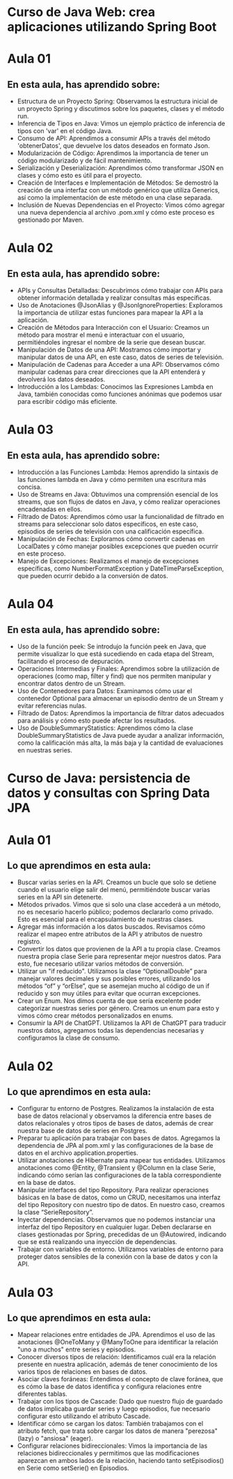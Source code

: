 # Curso de Java Web: crea aplicaciones utilizando Spring Boot

# Aula 01

## En esta aula, has aprendido sobre:

- Estructura de un Proyecto Spring: Observamos la estructura inicial de un proyecto Spring y discutimos sobre los paquetes, clases y el método run.
- Inferencia de Tipos en Java: Vimos un ejemplo práctico de inferencia de tipos con 'var' en el código Java.
- Consumo de API: Aprendimos a consumir APIs a través del método 'obtenerDatos', que devuelve los datos deseados en formato Json.
- Modularización de Código: Aprendimos la importancia de tener un código modularizado y de fácil mantenimiento.
- Serialización y Deserialización: Aprendimos cómo transformar JSON en clases y cómo esto es útil para el proyecto.
- Creación de Interfaces e Implementación de Métodos: Se demostró la creación de una interfaz con un método genérico que utiliza Generics, así como la implementación de este método en una clase separada.
- Inclusión de Nuevas Dependencias en el Proyecto: Vimos cómo agregar una nueva dependencia al archivo .pom.xml y cómo este proceso es gestionado por Maven.

# Aula 02

## En esta aula, has aprendido sobre:

- APIs y Consultas Detalladas: Descubrimos cómo trabajar con APIs para obtener información detallada y realizar consultas más específicas.
- Uso de Anotaciones @JsonAlias y @JsonIgnoreProperties: Exploramos la importancia de utilizar estas funciones para mapear la API a la aplicación.
- Creación de Métodos para Interacción con el Usuario: Creamos un método para mostrar el menú e interactuar con el usuario, permitiéndoles ingresar el nombre de la serie que desean buscar.
- Manipulación de Datos de una API: Mostramos cómo importar y manipular datos de una API, en este caso, datos de series de televisión.
- Manipulación de Cadenas para Acceder a una API: Observamos cómo manipular cadenas para crear direcciones que la API entenderá y devolverá los datos deseados.
- Introducción a los Lambdas: Conocimos las Expresiones Lambda en Java, también conocidas como funciones anónimas que podemos usar para escribir código más eficiente.

# Aula 03

## En esta aula, has aprendido sobre:

- Introducción a las Funciones Lambda: Hemos aprendido la sintaxis de las funciones lambda en Java y cómo permiten una escritura más concisa.
- Uso de Streams en Java: Obtuvimos una comprensión esencial de los streams, que son flujos de datos en Java, y cómo realizar operaciones encadenadas en ellos.
- Filtrado de Datos: Aprendimos cómo usar la funcionalidad de filtrado en streams para seleccionar solo datos específicos, en este caso, episodios de series de televisión con una calificación específica.
- Manipulación de Fechas: Exploramos cómo convertir cadenas en LocalDates y cómo manejar posibles excepciones que pueden ocurrir en este proceso.
- Manejo de Excepciones: Realizamos el manejo de excepciones específicas, como NumberFormatException y DateTimeParseException, que pueden ocurrir debido a la conversión de datos.

# Aula 04

## En esta aula, has aprendido sobre:

- Uso de la función peek: Se introdujo la función peek en Java, que permite visualizar lo que está sucediendo en cada etapa del Stream, facilitando el proceso de depuración.
- Operaciones Intermedias y Finales: Aprendimos sobre la utilización de operaciones (como map, filter y find) que nos permiten manipular y encontrar datos dentro de un Stream.
- Uso de Contenedores para Datos: Examinamos cómo usar el contenedor Optional para almacenar un episodio dentro de un Stream y evitar referencias nulas.
- Filtrado de Datos: Aprendimos la importancia de filtrar datos adecuados para análisis y cómo esto puede afectar los resultados.
- Uso de DoubleSummaryStatistics: Aprendimos cómo la clase DoubleSummaryStatistics de Java puede ayudar a analizar información, como la calificación más alta, la más baja y la cantidad de evaluaciones en nuestras series.

# Curso de Java: persistencia de datos y consultas con Spring Data JPA

# Aula 01

## Lo que aprendimos en esta aula:

- Buscar varias series en la API. Creamos un bucle que solo se detiene cuando el usuario elige salir del menú, permitiéndote buscar varias series en la API sin detenerte.
- Métodos privados. Vimos que si solo una clase accederá a un método, no es necesario hacerlo público; podemos declararlo como privado. Esto es esencial para el encapsulamiento de nuestras clases.
- Agregar más información a los datos buscados. Revisamos cómo realizar el mapeo entre atributos de la API y atributos de nuestro registro.
- Convertir los datos que provienen de la API a tu propia clase. Creamos nuestra propia clase Serie para representar mejor nuestros datos. Para esto, fue necesario utilizar varios métodos de conversión.
- Utilizar un "if reducido". Utilizamos la clase “OptionalDouble” para manejar valores decimales y sus posibles errores, utilizando los métodos “of” y “orElse”, que se asemejan mucho al código de un if reducido y son muy útiles para evitar que ocurran excepciones.
- Crear un Enum. Nos dimos cuenta de que sería excelente poder categorizar nuestras series por género. Creamos un enum para esto y vimos cómo crear métodos personalizados en enums.
- Consumir la API de ChatGPT. Utilizamos la API de ChatGPT para traducir nuestros datos, agregamos todas las dependencias necesarias y configuramos la clase de consumo.

# Aula 02

## Lo que aprendimos en esta aula:

- Configurar tu entorno de Postgres. Realizamos la instalación de esta base de datos relacional y observamos la diferencia entre bases de datos relacionales y otros tipos de bases de datos, además de crear nuestra base de datos de series en Postgres.
- Preparar tu aplicación para trabajar con bases de datos. Agregamos la dependencia de JPA al pom.xml y las configuraciones de la base de datos en el archivo application.properties.
- Utilizar anotaciones de Hibernate para mapear tus entidades. Utilizamos anotaciones como @Entity, @Transient y @Column en la clase Serie, indicando cómo serían las configuraciones de la tabla correspondiente en la base de datos.
- Manipular interfaces del tipo Repository. Para realizar operaciones básicas en la base de datos, como un CRUD, necesitamos una interfaz del tipo Repository con nuestro tipo de datos. En nuestro caso, creamos la clase “SerieRepository”.
- Inyectar dependencias. Observamos que no podemos instanciar una interfaz del tipo Repository en cualquier lugar. Deben declararse en clases gestionadas por Spring, precedidas de un @Autowired, indicando que se está realizando una inyección de dependencias.
- Trabajar con variables de entorno. Utilizamos variables de entorno para proteger datos sensibles de la conexión con la base de datos y con la API.

# Aula 03

## Lo que aprendimos en esta aula:

- Mapear relaciones entre entidades de JPA. Aprendimos el uso de las anotaciones @OneToMany y @ManyToOne para identificar la relación "uno a muchos" entre series y episodios.
- Conocer diversos tipos de relación: Identificamos cuál era la relación presente en nuestra aplicación, además de tener conocimiento de los varios tipos de relaciones en bases de datos.
- Asociar claves foráneas: Entendimos el concepto de clave foránea, que es cómo la base de datos identifica y configura relaciones entre diferentes tablas.
- Trabajar con los tipos de Cascade: Dado que nuestro flujo de guardado de datos implicaba guardar series y luego episodios, fue necesario configurar esto utilizando el atributo Cascade.
- Identificar cómo se cargan los datos: También trabajamos con el atributo fetch, que trata sobre cargar los datos de manera "perezosa" (lazy) o "ansiosa" (eager).
- Configurar relaciones bidireccionales: Vimos la importancia de las relaciones bidireccionales y permitimos que las modificaciones aparezcan en ambos lados de la relación, haciendo tanto setEpisodios() en Serie como setSerie() en Episodios.